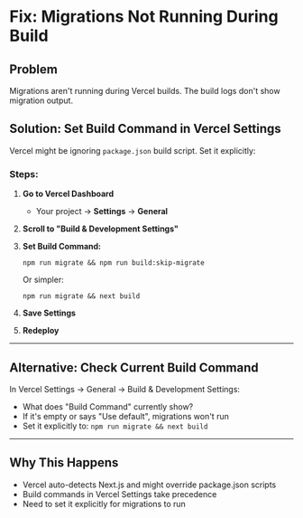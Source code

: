 # Fix: Migrations Not Running During Build

## Problem
Migrations aren't running during Vercel builds. The build logs don't show migration output.

## Solution: Set Build Command in Vercel Settings

Vercel might be ignoring `package.json` build script. Set it explicitly:

### Steps:

1. **Go to Vercel Dashboard**
   - Your project → **Settings** → **General**

2. **Scroll to "Build & Development Settings"**

3. **Set Build Command:**
   ```
   npm run migrate && npm run build:skip-migrate
   ```
   Or simpler:
   ```
   npm run migrate && next build
   ```

4. **Save Settings**

5. **Redeploy**

---

## Alternative: Check Current Build Command

In Vercel Settings → General → Build & Development Settings:

- What does "Build Command" currently show?
- If it's empty or says "Use default", migrations won't run
- Set it explicitly to: `npm run migrate && next build`

---

## Why This Happens

- Vercel auto-detects Next.js and might override package.json scripts
- Build commands in Vercel Settings take precedence
- Need to set it explicitly for migrations to run





